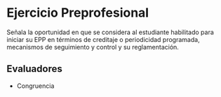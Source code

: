 # Ejercicio Preprofesional

Señala la oportunidad en que se considera al estudiante habilitado para iniciar su EPP en términos de creditaje o periodicidad programada, mecanismos de seguimiento y control y su reglamentación.

## Evaluadores
* Congruencia
